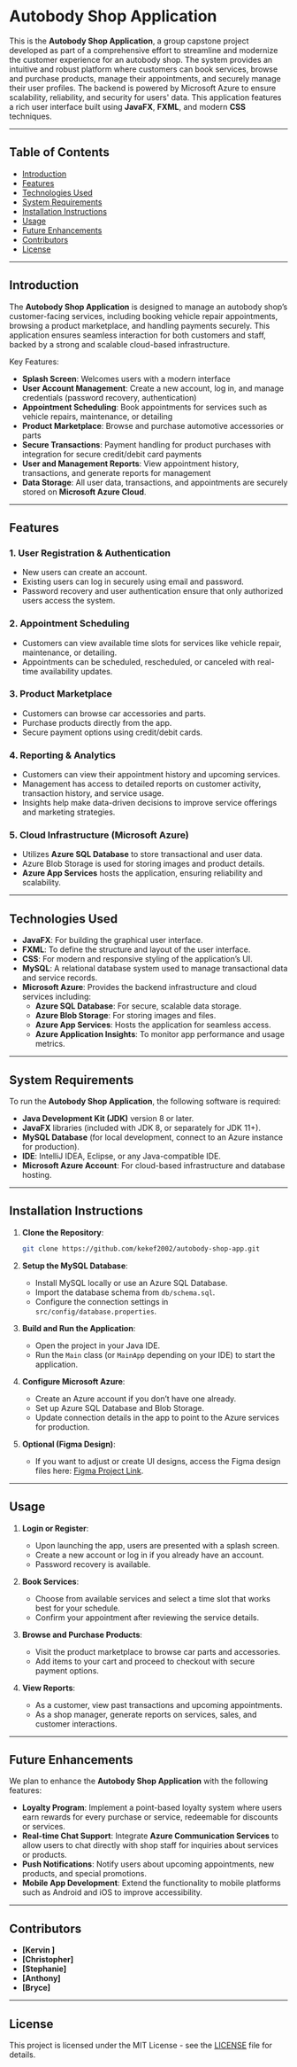 # Autobody Shop Application

This is the **Autobody Shop Application**, a group capstone project developed as part of a comprehensive effort to streamline and modernize the customer experience for an autobody shop. The system provides an intuitive and robust platform where customers can book services, browse and purchase products, manage their appointments, and securely manage their user profiles. The backend is powered by Microsoft Azure to ensure scalability, reliability, and security for users' data. This application features a rich user interface built using **JavaFX**, **FXML**, and modern **CSS** techniques.

---

## Table of Contents
- [Introduction](#introduction)
- [Features](#features)
- [Technologies Used](#technologies-used)
- [System Requirements](#system-requirements)
- [Installation Instructions](#installation-instructions)
- [Usage](#usage)
- [Future Enhancements](#future-enhancements)
- [Contributors](#contributors)
- [License](#license)

---

## Introduction

The **Autobody Shop Application** is designed to manage an autobody shop’s customer-facing services, including booking vehicle repair appointments, browsing a product marketplace, and handling payments securely. This application ensures seamless interaction for both customers and staff, backed by a strong and scalable cloud-based infrastructure.

Key Features:
- **Splash Screen**: Welcomes users with a modern interface
- **User Account Management**: Create a new account, log in, and manage credentials (password recovery, authentication)
- **Appointment Scheduling**: Book appointments for services such as vehicle repairs, maintenance, or detailing
- **Product Marketplace**: Browse and purchase automotive accessories or parts
- **Secure Transactions**: Payment handling for product purchases with integration for secure credit/debit card payments
- **User and Management Reports**: View appointment history, transactions, and generate reports for management
- **Data Storage**: All user data, transactions, and appointments are securely stored on **Microsoft Azure Cloud**.

---

## Features

### 1. **User Registration & Authentication**
   - New users can create an account.
   - Existing users can log in securely using email and password.
   - Password recovery and user authentication ensure that only authorized users access the system.

### 2. **Appointment Scheduling**
   - Customers can view available time slots for services like vehicle repair, maintenance, or detailing.
   - Appointments can be scheduled, rescheduled, or canceled with real-time availability updates.

### 3. **Product Marketplace**
   - Customers can browse car accessories and parts.
   - Purchase products directly from the app.
   - Secure payment options using credit/debit cards.

### 4. **Reporting & Analytics**
   - Customers can view their appointment history and upcoming services.
   - Management has access to detailed reports on customer activity, transaction history, and service usage.
   - Insights help make data-driven decisions to improve service offerings and marketing strategies.

### 5. **Cloud Infrastructure (Microsoft Azure)**
   - Utilizes **Azure SQL Database** to store transactional and user data.
   - Azure Blob Storage is used for storing images and product details.
   - **Azure App Services** hosts the application, ensuring reliability and scalability.

---

## Technologies Used

- **JavaFX**: For building the graphical user interface.
- **FXML**: To define the structure and layout of the user interface.
- **CSS**: For modern and responsive styling of the application’s UI.
- **MySQL**: A relational database system used to manage transactional data and service records.
- **Microsoft Azure**: Provides the backend infrastructure and cloud services including:
  - **Azure SQL Database**: For secure, scalable data storage.
  - **Azure Blob Storage**: For storing images and files.
  - **Azure App Services**: Hosts the application for seamless access.
  - **Azure Application Insights**: To monitor app performance and usage metrics.
  
---

## System Requirements

To run the **Autobody Shop Application**, the following software is required:

- **Java Development Kit (JDK)** version 8 or later.
- **JavaFX** libraries (included with JDK 8, or separately for JDK 11+).
- **MySQL Database** (for local development, connect to an Azure instance for production).
- **IDE**: IntelliJ IDEA, Eclipse, or any Java-compatible IDE.
- **Microsoft Azure Account**: For cloud-based infrastructure and database hosting.

---

## Installation Instructions

1. **Clone the Repository**:
   ```bash
   git clone https://github.com/kekef2002/autobody-shop-app.git
   ```

2. **Setup the MySQL Database**:
   - Install MySQL locally or use an Azure SQL Database.
   - Import the database schema from `db/schema.sql`.
   - Configure the connection settings in `src/config/database.properties`.

3. **Build and Run the Application**:
   - Open the project in your Java IDE.
   - Run the `Main` class (or `MainApp` depending on your IDE) to start the application.

4. **Configure Microsoft Azure**:
   - Create an Azure account if you don’t have one already.
   - Set up Azure SQL Database and Blob Storage.
   - Update connection details in the app to point to the Azure services for production.

5. **Optional (Figma Design)**:
   - If you want to adjust or create UI designs, access the Figma design files here: [Figma Project Link]([https://www.figma.com/yourdesign](https://www.figma.com/design/O9cQBVOTFS2OZp2nMspLNZ/Autobody-Shop-Application-Project?node-id=0-1&node-type=canvas&t=XJ513BwyAScb4HRM-0)).

---

## Usage

1. **Login or Register**:
   - Upon launching the app, users are presented with a splash screen.
   - Create a new account or log in if you already have an account.
   - Password recovery is available.

2. **Book Services**:
   - Choose from available services and select a time slot that works best for your schedule.
   - Confirm your appointment after reviewing the service details.

3. **Browse and Purchase Products**:
   - Visit the product marketplace to browse car parts and accessories.
   - Add items to your cart and proceed to checkout with secure payment options.

4. **View Reports**:
   - As a customer, view past transactions and upcoming appointments.
   - As a shop manager, generate reports on services, sales, and customer interactions.

---

## Future Enhancements

We plan to enhance the **Autobody Shop Application** with the following features:

- **Loyalty Program**: Implement a point-based loyalty system where users earn rewards for every purchase or service, redeemable for discounts or services.
- **Real-time Chat Support**: Integrate **Azure Communication Services** to allow users to chat directly with shop staff for inquiries about services or products.
- **Push Notifications**: Notify users about upcoming appointments, new products, and special promotions.
- **Mobile App Development**: Extend the functionality to mobile platforms such as Android and iOS to improve accessibility.

---

## Contributors

- **[Kervin ]** 
- **[Christopher]** 
- **[Stephanie]** 
- **[Anthony]**
- **[Bryce]**

---

## License

This project is licensed under the MIT License - see the [LICENSE](LICENSE) file for details.

